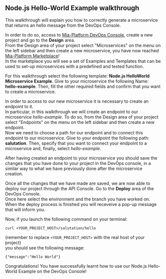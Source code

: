 ## Node.js Hello-World Example walkthrough
This walkthrough will explain you how to correctly generate a microservice that returns an hello message from the DevOps Console. 

In order to do so, access to [Mia-Platform DevOps Console](https://console.cloud.mia-platform.eu/login), create a new project and go to the **Design** area. <br /> From the Design area of your project select "Microservices" on the menu on the left sidebar and then create a new microservice, you have now reached [Mia-Platform Marketplace](https://docs.mia-platform.eu/development_suite/api-console/api-design/marketplace/)! <br />
In the marketplace you will see a set of Examples and Templates that can be used to set-up microservices with a predefined and tested function. 

For this walkthrough select the following template: **Node.js HelloWorld Microservice Example**.
Give to your microservice the following Name: **hello-example**. Then, fill the other required fields and confirm that you want to create a microservice.

In order to access to our new microservice it is necessary to create an endpoint to it.<br />
In particular, in this walkthrough we will create an endpoint to our microservice *hello-example*. To do so, from the Design area of your project select "Endpoints" on the menu on the left sidebar and then create a new endpoint.<br />
Now we need to choose a path for our endpoint and to connect this endpoint to our microservice. Give to your endpoint the following path: **salutation**. Then, specify that you want to connect your endpoint to a microservice and, finally, select *hello-example*.

After having created an endpoint to your microservice you should save the changes that you have done to your project in the DevOps console, in a similar way to what we have previously done after the microservice creation.

Once all the changes that we have made are saved, we are now able to deploy our project through the API Console. Go to the **Deploy** area of the DevOps Console.<br />
Once here select the environment and the branch you have worked on. When the deploy process is finished you will receveive a pop-up message that will inform you.

Now, if you launch the following command on your terminal:

`curl <YOUR_PROJECT_HOST>/salutation/hello`

(remember to replace `<YOUR_PROJECT_HOST>` with the real host of your project)<br />
you should see the following message: 

`{"message":"Hello World"}`

Congratulations! You have successfully learnt how to use our Node.js Hello-World Example on the DevOps Console!

